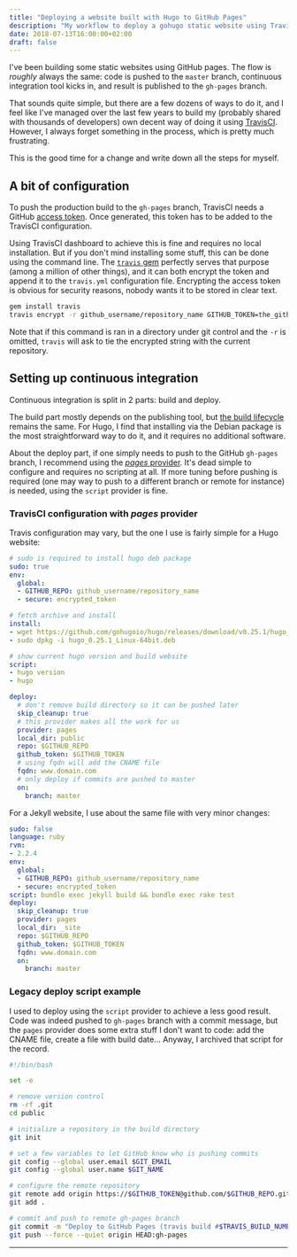 ```yaml
---
title: "Deploying a website built with Hugo to GitHub Pages"
description: "My workflow to deploy a gohugo static website using TravisCI and GitHub Pages hosting."
date: 2018-07-13T16:00:00+02:00
draft: false
---
```


I've been building some static websites using GitHub pages. The flow is
_roughly_ always the same: code is pushed to the `master` branch, continuous
integration tool kicks in, and result is published to the `gh-pages` branch.

That sounds quite simple, but there are a few dozens of ways to do it, and I
feel like I've managed over the last few years to build my (probably shared with
thousands of developers) own decent way of doing it using
[TravisCI](https://travis-ci.com/). However, I always forget something in the
process, which is pretty much frustrating.

This is the good time for a change and write down all the steps for myself.

## A bit of configuration

To push the production build to the `gh-pages` branch, TravisCI needs a GitHub
[access token](https://github.com/settings/tokens). Once generated, this token
has to be added to the TravisCI configuration.

Using TravisCI dashboard to achieve this is fine and requires no local
installation. But if you don't mind installing some stuff, this can be done
using the command line. The
[`travis` gem](https://github.com/travis-ci/travis.rb) perfectly serves that
purpose (among a million of other things), and it can both encrypt the token and
append it to the `travis.yml` configuration file. Encrypting the access token is
obvious for security reasons, nobody wants it to be stored in clear text.

```sh
gem install travis
travis encrypt -r github_username/repository_name GITHUB_TOKEN=the_github_token --add
```

Note that if this command is ran in a directory under git control and the `-r`
is omitted, `travis` will ask to tie the encrypted string with the current
repository.

## Setting up continuous integration

Continuous integration is split in 2 parts: build and deploy.

The build part mostly depends on the publishing tool, but
[the build lifecycle](https://docs.travis-ci.com/user/customizing-the-build/#The-Build-Lifecycle)
remains the same. For Hugo, I find that installing via the Debian package is the
most straightforward way to do it, and it requires no additional software.

About the deploy part, if one simply needs to push to the GitHub `gh-pages`
branch, I recommend using the
[_pages_ provider](https://docs.travis-ci.com/user/deployment/pages/). It's dead
simple to configure and requires no scripting at all. If more tuning before
pushing is required (one may way to push to a different branch or remote for
instance) is needed, using the `script` provider is fine.

### TravisCI configuration with _pages_ provider

Travis configuration may vary, but the one I use is fairly simple for a Hugo
website:

```yaml
# sudo is required to install hugo deb package
sudo: true
env:
  global:
  - GITHUB_REPO: github_username/repository_name
  - secure: encrypted_token

# fetch archive and install
install:
- wget https://github.com/gohugoio/hugo/releases/download/v0.25.1/hugo_0.25.1_Linux-64bit.deb
- sudo dpkg -i hugo_0.25.1_Linux-64bit.deb

# show current hugo version and build website
script:
- hugo version
- hugo

deploy:
  # don't remove build directory so it can be pushed later
  skip_cleanup: true
  # this provider makes all the work for us
  provider: pages
  local_dir: public
  repo: $GITHUB_REPO
  github_token: $GITHUB_TOKEN
  # using fqdn will add the CNAME file
  fqdn: www.domain.com
  # only deploy if commits are pushed to master
  on:
    branch: master
```

For a Jekyll website, I use about the same file with very minor changes:

```yaml
sudo: false
language: ruby
rvm:
- 2.2.4
env:
  global:
  - GITHUB_REPO: github_username/repository_name
  - secure: encrypted_token
script: bundle exec jekyll build && bundle exec rake test
deploy:
  skip_cleanup: true
  provider: pages
  local_dir: _site
  repo: $GITHUB_REPO
  github_token: $GITHUB_TOKEN
  fqdn: www.domain.com
  on:
    branch: master
```

### Legacy deploy script example

I used to deploy using the `script` provider to achieve a less good result. Code
was indeed pushed to `gh-pages` branch with a commit message, but the `pages`
provider does some extra stuff I don't want to code: add the CNAME file, create
a file with build date... Anyway, I archived that script for the record.

```bash
#!/bin/bash

set -e

# remove version control
rm -rf .git
cd public

# initialize a repository in the build directory
git init

# set a few variables to let GitHub know who is pushing commits
git config --global user.email $GIT_EMAIL
git config --global user.name $GIT_NAME

# configure the remote repository
git remote add origin https://$GITHUB_TOKEN@github.com/$GITHUB_REPO.git
git add .

# commit and push to remote gh-pages branch
git commit -m "Deploy to GitHub Pages (travis build #$TRAVIS_BUILD_NUMBER)"
git push --force --quiet origin HEAD:gh-pages
```

---
